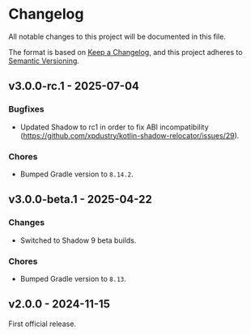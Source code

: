 # Changelog

All notable changes to this project will be documented in this file.

The format is based on [Keep a Changelog](http://keepachangelog.com/),
and this project adheres to [Semantic Versioning](http://semver.org/).

## v3.0.0-rc.1 - 2025-07-04

### Bugfixes

- Updated Shadow to rc1 in order to fix ABI incompatibility (https://github.com/xpdustry/kotlin-shadow-relocator/issues/29).

### Chores

- Bumped Gradle version to `8.14.2`.

## v3.0.0-beta.1 - 2025-04-22

### Changes

- Switched to Shadow 9 beta builds.

### Chores

- Bumped Gradle version to `8.13`.

## v2.0.0 - 2024-11-15

First official release.

